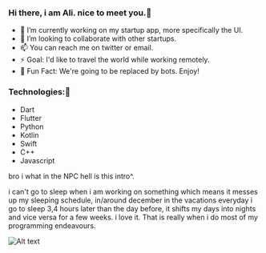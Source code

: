 ### Hi there, i am Ali. nice to meet you.👋

- 🔭 I’m currently working on my startup app, more specifically the UI.
- 👯 I’m looking to collaborate with other startups.
- 📫 You can reach me on twitter or email.
- ⚡ Goal: I'd like to travel the world while working remotely.
- 🚨 Fun Fact: We're going to be replaced by bots. Enjoy!


### Technologies:👋


* Dart
* Flutter
* Python
* Kotlin
* Swift
* C++
* Javascript


bro i what in the NPC hell is this intro^. 

i can't go to sleep when i am working on something which means it messes up my sleeping schedule, in/around december in the vacations everyday i go to sleep 3,4 hours later than the day before, it shifts my days into nights and vice versa for a few weeks. i love it. That is really when i do most of my programming endeavours.



![Alt text](https://64.media.tumblr.com/677428305a191be6292b953c224eaa14/2b8f60ec92192a15-be/s1280x1920/b8b3531ab88f320d70526e74ddeec55e72692021.gif)

